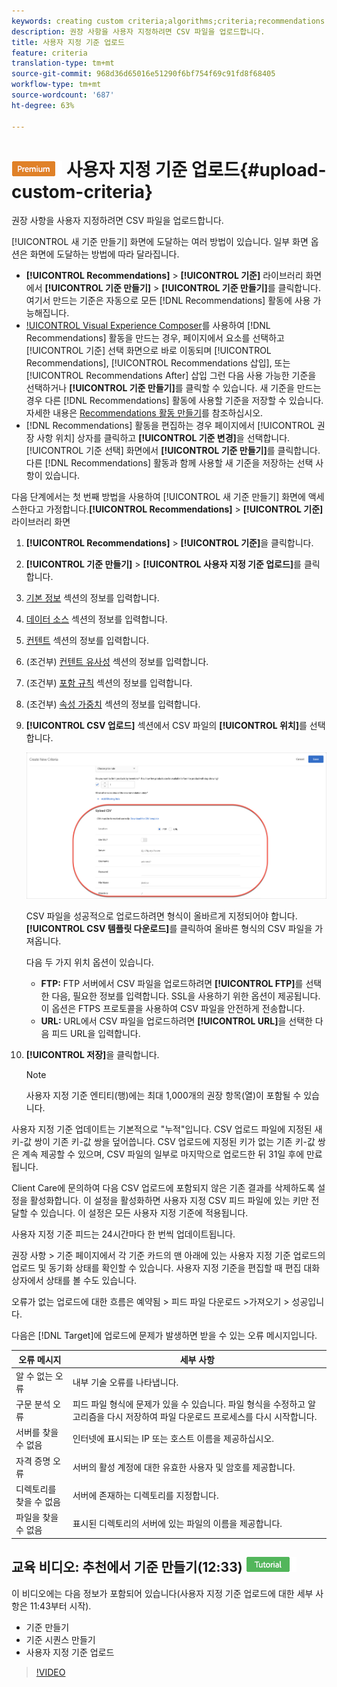 ```yaml
---
keywords: creating custom criteria;algorithms;criteria;recommendations criteria;csv;ftp;upload csv
description: 권장 사항을 사용자 지정하려면 CSV 파일을 업로드합니다.
title: 사용자 지정 기준 업로드
feature: criteria
translation-type: tm+mt
source-git-commit: 968d36d65016e51290f6bf754f69c91fd8f68405
workflow-type: tm+mt
source-wordcount: '687'
ht-degree: 63%

---
```



# ![PREMIUM](/help/assets/premium.png) 사용자 지정 기준 업로드{#upload-custom-criteria}

권장 사항을 사용자 지정하려면 CSV 파일을 업로드합니다.

[!UICONTROL 새 기준 만들기] 화면에 도달하는 여러 방법이 있습니다. 일부 화면 옵션은 화면에 도달하는 방법에 따라 달라집니다.

* **[!UICONTROL Recommendations]** > **[!UICONTROL 기준]** 라이브러리 화면에서 **[!UICONTROL 기준 만들기]** > **[!UICONTROL 기준 만들기]**&#x200B;를 클릭합니다. 여기서 만드는 기준은 자동으로 모든 [!DNL Recommendations] 활동에 사용 가능해집니다.
* [!UICONTROL Visual Experience Composer](VEC)를 사용하여 [!DNL Recommendations] 활동을 만드는 경우, 페이지에서 요소를 선택하고 [!UICONTROL 기준] 선택 화면으로 바로 이동되며 [!UICONTROL Recommendations], [!UICONTROL Recommendations 삽입], 또는 [!UICONTROL Recommendations After] 삽입 그런 다음 사용 가능한 기준을 선택하거나 **[!UICONTROL 기준 만들기]**&#x200B;를 클릭할 수 있습니다. 새 기준을 만드는 경우 다른 [!DNL Recommendations] 활동에 사용할 기준을 저장할 수 있습니다. 자세한 내용은 [Recommendations 활동 만들기](/help/c-recommendations/t-create-recs-activity/create-recs-activity.md)를 참조하십시오.
* [!DNL Recommendations] 활동을 편집하는 경우 페이지에서 [!UICONTROL 권장 사항 위치] 상자를 클릭하고 **[!UICONTROL 기준 변경]**&#x200B;을 선택합니다. [!UICONTROL 기준 선택] 화면에서 **[!UICONTROL 기준 만들기]**&#x200B;를 클릭합니다. 다른 [!DNL Recommendations] 활동과 함께 사용할 새 기준을 저장하는 선택 사항이 있습니다.

다음 단계에서는 첫 번째 방법을 사용하여 [!UICONTROL 새 기준 만들기] 화면에 액세스한다고 가정합니다.**[!UICONTROL Recommendations]** > **[!UICONTROL 기준]** 라이브러리 화면

1. **[!UICONTROL Recommendations]** > **[!UICONTROL 기준]**&#x200B;을 클릭합니다.

1. **[!UICONTROL 기준 만들기]** > **[!UICONTROL 사용자 지정 기준 업로드]**&#x200B;를 클릭합니다.

1. [기본 정보](/help/c-recommendations/c-algorithms/create-new-algorithm.md#info) 섹션의 정보를 입력합니다.

1. [데이터 소스](/help/c-recommendations/c-algorithms/create-new-algorithm.md#data-source) 섹션의 정보를 입력합니다.

1. [컨텐트](/help/c-recommendations/c-algorithms/create-new-algorithm.md#content) 섹션의 정보를 입력합니다.

1. (조건부) [컨텐트 유사성](/help/c-recommendations/c-algorithms/create-new-algorithm.md#similarity) 섹션의 정보를 입력합니다.

1. (조건부) [포함 규칙](/help/c-recommendations/c-algorithms/create-new-algorithm.md#inclusion) 섹션의 정보를 입력합니다.

1. (조건부) [속성 가중치](/help/c-recommendations/c-algorithms/create-new-algorithm.md#weighting) 섹션의 정보를 입력합니다.

1. **[!UICONTROL CSV 업로드]** 섹션에서 CSV 파일의 **[!UICONTROL 위치]**&#x200B;를 선택합니다.

   ![CSV 섹션 업로드](/help/c-recommendations/c-algorithms/assets/upload-csv.png)

   CSV 파일을 성공적으로 업로드하려면 형식이 올바르게 지정되어야 합니다. **[!UICONTROL CSV 템플릿 다운로드]**&#x200B;를 클릭하여 올바른 형식의 CSV 파일을 가져옵니다.

   다음 두 가지 위치 옵션이 있습니다.

   * **FTP:** FTP 서버에서 CSV 파일을 업로드하려면 **[!UICONTROL FTP]**&#x200B;를 선택한 다음, 필요한 정보를 입력합니다. SSL을 사용하기 위한 옵션이 제공됩니다. 이 옵션은 FTPS 프로토콜을 사용하여 CSV 파일을 안전하게 전송합니다.
   * **URL:** URL에서 CSV 파일을 업로드하려면  **[!UICONTROL URL]**&#x200B;을 선택한 다음 피드 URL을 입력합니다.

1. **[!UICONTROL 저장]**&#x200B;을 클릭합니다.

   >[!NOTE]
   >
   >사용자 지정 기준 엔티티(행)에는 최대 1,000개의 권장 항목(열)이 포함될 수 있습니다.

사용자 지정 기준 업데이트는 기본적으로 &quot;누적&quot;입니다. CSV 업로드 파일에 지정된 새 키-값 쌍이 기존 키-값 쌍을 덮어씁니다. CSV 업로드에 지정된 키가 없는 기존 키-값 쌍은 계속 제공할 수 있으며, CSV 파일의 일부로 마지막으로 업로드한 뒤 31일 후에 만료됩니다.

Client Care에 문의하여 다음 CSV 업로드에 포함되지 않은 기존 결과를 삭제하도록 설정을 활성화합니다. 이 설정을 활성화하면 사용자 지정 CSV 피드 파일에 있는 키만 전달할 수 있습니다. 이 설정은 모든 사용자 지정 기준에 적용됩니다.

사용자 지정 기준 피드는 24시간마다 한 번씩 업데이트됩니다.

권장 사항 > 기준 페이지에서 각 기준 카드의 맨 아래에 있는 사용자 지정 기준 업로드의 업로드 및 동기화 상태를 확인할 수 있습니다. 사용자 지정 기준을 편집할 때 편집 대화 상자에서 상태를 볼 수도 있습니다.

오류가 없는 업로드에 대한 흐름은 예약됨 > 피드 파일 다운로드 >가져오기 > 성공입니다.

다음은 [!DNL Target]에 업로드에 문제가 발생하면 받을 수 있는 오류 메시지입니다.

| 오류 메시지 | 세부 사항 |
|--- |--- |
| 알 수 없는 오류 | 내부 기술 오류를 나타냅니다. |
| 구문 분석 오류 | 피드 파일 형식에 문제가 있을 수 있습니다. 파일 형식을 수정하고 알고리즘을 다시 저장하여 파일 다운로드 프로세스를 다시 시작합니다. |
| 서버를 찾을 수 없음 | 인터넷에 표시되는 IP 또는 호스트 이름을 제공하십시오. |
| 자격 증명 오류 | 서버의 활성 계정에 대한 유효한 사용자 및 암호를 제공합니다. |
| 디렉토리를 찾을 수 없음 | 서버에 존재하는 디렉토리를 지정합니다. |
| 파일을 찾을 수 없음 | 표시된 디렉토리의 서버에 있는 파일의 이름을 제공합니다. |

## 교육 비디오: 추천에서 기준 만들기(12:33)  ![자습서 배지](/help/assets/tutorial.png)

이 비디오에는 다음 정보가 포함되어 있습니다(사용자 지정 기준 업로드에 대한 세부 사항은 11:43부터 시작).

* 기준 만들기
* 기준 시퀀스 만들기
* 사용자 지정 기준 업로드

>[!VIDEO](https://video.tv.adobe.com/v/27694?quality=12)